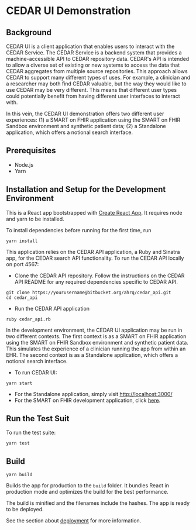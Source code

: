 # CEDAR UI Demonstration

## Background
CEDAR UI is a client application that enables users to interact with the CEDAR Service. The CEDAR Service is a backend system that provides a machine-accessible API to CEDAR repository data. CEDAR's API is intended to allow a diverse set of existing or new systems to access the data that CEDAR aggregates from multiple source repositories. This approach allows CEDAR to support many different types of uses. For example, a clinician and a researcher may both find CEDAR valuable, but the way they would like to use CEDAR may be very different. This means that different user types could potentially benefit from having different user interfaces to interact with. 

In this vein, the CEDAR UI demonstration offers two different user experiences: (1) a SMART on FHIR application using the SMART on FHIR Sandbox environment and synthetic patient data; (2) a Standalone application, which offers a notional search interface.

## Prerequisites

* Node.js
* Yarn

## Installation and Setup for the Development Environment

This is a React app bootstrapped with [Create React App](https://github.com/facebook/create-react-app). It requires node and yarn to be installed.

To install dependencies before running for the first time, run

```
yarn install
```

This application relies on the CEDAR API application, a Ruby and Sinatra app, for the CEDAR search API functionality. To run the CEDAR API locally on port 4567:

* Clone the CEDAR API repository. Follow the instructions on the CEDAR API README for any required dependencies specific to CEDAR API. 
```
git clone https://yourusername@bitbucket.org/ahrq/cedar_api.git
cd cedar_api
```
* Run the CEDAR API application
```
ruby cedar_api.rb
```

In the development environment, the CEDAR UI application may be run in two different contexts. The first context is as a SMART on FHIR application using the SMART on FHIR Sandbox environment and synthetic patient data. This simulates the experience of a clinician running the app from within an EHR. The second context is as a Standalone application, which offers a notional search interface. 

* To run CEDAR UI:

```
yarn start
```

* For the Standalone application, simply visit [http://localhost:3000/](http://localhost:3000/)
* For the SMART on FHIR development application, click [here](http://launch.smarthealthit.org/ehr.html?app=http%3A%2F%2Flocalhost%3A3000%2Flaunch%3Flaunch%3DeyJhIjoiMSIsImYiOiIxIn0%26iss%3Dhttp%253A%252F%252Flaunch.smarthealthit.org%252Fv%252Fr4%252Ffhir&user=). 


## Run the Test Suit

To run the test suite:


```
yarn test
```

## Build

```
yarn build
```

Builds the app for production to the `build` folder.
It bundles React in production mode and optimizes the build for the best performance.

The build is minified and the filenames include the hashes.
The app is ready to be deployed.

See the section about [deployment](https://facebook.github.io/create-react-app/docs/deployment) for more information.
